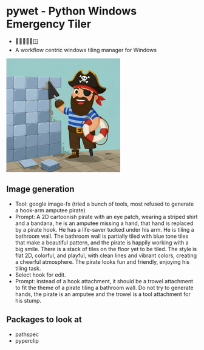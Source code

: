 # pywet - Python Windows Emergency Tiler 

- 🏴‍☠️🐍💦🛟🪟
- A workflow centric windows tiling manager for Windows

<img src="./assets/logo.jpg" alt="drawing" width="300"/>

## Image generation

- Tool: google image-fx (tried a bunch of tools, most refused to generate a hook-arm amputee pirate)
- Prompt: A 2D cartoonish pirate with an eye patch, wearing a striped shirt and a bandana, he is an amputee missing a hand, that hand is replaced by a pirate hook. He has a life-saver tucked under his arm. He is tiling a bathroom wall. The bathroom wall is partially tiled with blue tone tiles that make a beautiful pattern, and the pirate is happily working with a big smile. There is a stack of tiles on the floor yet to be tiled. The style is flat 2D, colorful, and playful, with clean lines and vibrant colors, creating a cheerful atmosphere. The pirate looks fun and friendly, enjoying his tiling task.
- Select hook for edit.
- Prompt: instead of a hook attachment, it should be a trowel attachment to fit the theme of a pirate tiling a bathroom wall. Do not try to generate hands, the pirate is an amputee and the trowel is a tool attachment for his stump.

## Packages to look at

- pathspec
- pyperclip